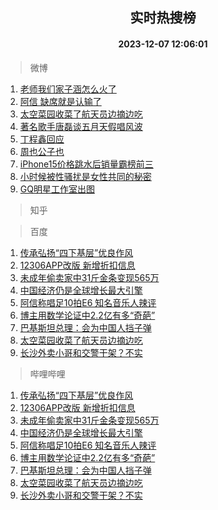 <div align="center"><h2>实时热搜榜</h2><h4>2023-12-07 12:06:01</h4></div>

> 微博  

1. [老师我们家子涵怎么火了](https://s.weibo.com/weibo?q=%23%E8%80%81%E5%B8%88%E6%88%91%E4%BB%AC%E5%AE%B6%E5%AD%90%E6%B6%B5%E6%80%8E%E4%B9%88%E7%81%AB%E4%BA%86%23&t=31&band_rank=1&Refer=top)<br />
2. [阿信 缺席就是认输了](https://s.weibo.com/weibo?q=%E9%98%BF%E4%BF%A1%20%E7%BC%BA%E5%B8%AD%E5%B0%B1%E6%98%AF%E8%AE%A4%E8%BE%93%E4%BA%86&t=31&band_rank=2&Refer=top)<br />
3. [太空菜园收菜了航天员边摘边吃](https://s.weibo.com/weibo?q=%23%E5%A4%AA%E7%A9%BA%E8%8F%9C%E5%9B%AD%E6%94%B6%E8%8F%9C%E4%BA%86%E8%88%AA%E5%A4%A9%E5%91%98%E8%BE%B9%E6%91%98%E8%BE%B9%E5%90%83%23&t=31&band_rank=3&Refer=top)<br />
4. [著名歌手唐磊谈五月天假唱风波](https://s.weibo.com/weibo?q=%E8%91%97%E5%90%8D%E6%AD%8C%E6%89%8B%E5%94%90%E7%A3%8A%E8%B0%88%E4%BA%94%E6%9C%88%E5%A4%A9%E5%81%87%E5%94%B1%E9%A3%8E%E6%B3%A2&t=31&band_rank=4&Refer=top)<br />
5. [丁程鑫回应](https://s.weibo.com/weibo?q=%E4%B8%81%E7%A8%8B%E9%91%AB%E5%9B%9E%E5%BA%94&t=31&band_rank=5&Refer=top)<br />
6. [周也公子也](https://s.weibo.com/weibo?q=%23%E5%91%A8%E4%B9%9F%E5%85%AC%E5%AD%90%E4%B9%9F%23&t=31&band_rank=6&Refer=top)<br />
7. [iPhone15价格跳水后销量霸榜前三](https://s.weibo.com/weibo?q=%23iPhone15%E4%BB%B7%E6%A0%BC%E8%B7%B3%E6%B0%B4%E5%90%8E%E9%94%80%E9%87%8F%E9%9C%B8%E6%A6%9C%E5%89%8D%E4%B8%89%23&t=31&band_rank=7&Refer=top)<br />
8. [小时候被性骚扰是女性共同的秘密](https://s.weibo.com/weibo?q=%E5%B0%8F%E6%97%B6%E5%80%99%E8%A2%AB%E6%80%A7%E9%AA%9A%E6%89%B0%E6%98%AF%E5%A5%B3%E6%80%A7%E5%85%B1%E5%90%8C%E7%9A%84%E7%A7%98%E5%AF%86&t=31&band_rank=8&Refer=top)<br />
9. [GQ明星工作室出图](https://s.weibo.com/weibo?q=%23GQ%E6%98%8E%E6%98%9F%E5%B7%A5%E4%BD%9C%E5%AE%A4%E5%87%BA%E5%9B%BE%23&t=31&band_rank=9&Refer=top)<br />

> 知乎  


> 百度  

1. [传承弘扬“四下基层”优良作风](https://www.baidu.com/s?wd=%E4%BC%A0%E6%89%BF%E5%BC%98%E6%89%AC%E2%80%9C%E5%9B%9B%E4%B8%8B%E5%9F%BA%E5%B1%82%E2%80%9D%E4%BC%98%E8%89%AF%E4%BD%9C%E9%A3%8E&sa=fyb_news&rsv_dl=fyb_news)<br />
2. [12306APP改版 新增折扣信息](https://www.baidu.com/s?wd=12306APP%E6%94%B9%E7%89%88+%E6%96%B0%E5%A2%9E%E6%8A%98%E6%89%A3%E4%BF%A1%E6%81%AF&sa=fyb_news&rsv_dl=fyb_news)<br />
3. [未成年偷卖家中31斤金条变现565万](https://www.baidu.com/s?wd=%E6%9C%AA%E6%88%90%E5%B9%B4%E5%81%B7%E5%8D%96%E5%AE%B6%E4%B8%AD31%E6%96%A4%E9%87%91%E6%9D%A1%E5%8F%98%E7%8E%B0565%E4%B8%87&sa=fyb_news&rsv_dl=fyb_news)<br />
4. [中国经济仍是全球增长最大引擎](https://www.baidu.com/s?wd=%E4%B8%AD%E5%9B%BD%E7%BB%8F%E6%B5%8E%E4%BB%8D%E6%98%AF%E5%85%A8%E7%90%83%E5%A2%9E%E9%95%BF%E6%9C%80%E5%A4%A7%E5%BC%95%E6%93%8E&sa=fyb_news&rsv_dl=fyb_news)<br />
5. [阿信称唱足10拍E6 知名音乐人辣评](https://www.baidu.com/s?wd=%E9%98%BF%E4%BF%A1%E7%A7%B0%E5%94%B1%E8%B6%B310%E6%8B%8DE6+%E7%9F%A5%E5%90%8D%E9%9F%B3%E4%B9%90%E4%BA%BA%E8%BE%A3%E8%AF%84&sa=fyb_news&rsv_dl=fyb_news)<br />
6. [博主用数学论证中2.2亿有多“奇葩”](https://www.baidu.com/s?wd=%E5%8D%9A%E4%B8%BB%E7%94%A8%E6%95%B0%E5%AD%A6%E8%AE%BA%E8%AF%81%E4%B8%AD2.2%E4%BA%BF%E6%9C%89%E5%A4%9A%E2%80%9C%E5%A5%87%E8%91%A9%E2%80%9D&sa=fyb_news&rsv_dl=fyb_news)<br />
7. [巴基斯坦总理：会为中国人挡子弹](https://www.baidu.com/s?wd=%E5%B7%B4%E5%9F%BA%E6%96%AF%E5%9D%A6%E6%80%BB%E7%90%86%EF%BC%9A%E4%BC%9A%E4%B8%BA%E4%B8%AD%E5%9B%BD%E4%BA%BA%E6%8C%A1%E5%AD%90%E5%BC%B9&sa=fyb_news&rsv_dl=fyb_news)<br />
8. [太空菜园收菜了航天员边摘边吃](https://www.baidu.com/s?wd=%E5%A4%AA%E7%A9%BA%E8%8F%9C%E5%9B%AD%E6%94%B6%E8%8F%9C%E4%BA%86%E8%88%AA%E5%A4%A9%E5%91%98%E8%BE%B9%E6%91%98%E8%BE%B9%E5%90%83&sa=fyb_news&rsv_dl=fyb_news)<br />
9. [长沙外卖小哥和交警干架？不实](https://www.baidu.com/s?wd=%E9%95%BF%E6%B2%99%E5%A4%96%E5%8D%96%E5%B0%8F%E5%93%A5%E5%92%8C%E4%BA%A4%E8%AD%A6%E5%B9%B2%E6%9E%B6%EF%BC%9F%E4%B8%8D%E5%AE%9E&sa=fyb_news&rsv_dl=fyb_news)<br />

> 哔哩哔哩  

1. [传承弘扬“四下基层”优良作风](https://www.baidu.com/s?wd=%E4%BC%A0%E6%89%BF%E5%BC%98%E6%89%AC%E2%80%9C%E5%9B%9B%E4%B8%8B%E5%9F%BA%E5%B1%82%E2%80%9D%E4%BC%98%E8%89%AF%E4%BD%9C%E9%A3%8E&sa=fyb_news&rsv_dl=fyb_news)<br />
2. [12306APP改版 新增折扣信息](https://www.baidu.com/s?wd=12306APP%E6%94%B9%E7%89%88+%E6%96%B0%E5%A2%9E%E6%8A%98%E6%89%A3%E4%BF%A1%E6%81%AF&sa=fyb_news&rsv_dl=fyb_news)<br />
3. [未成年偷卖家中31斤金条变现565万](https://www.baidu.com/s?wd=%E6%9C%AA%E6%88%90%E5%B9%B4%E5%81%B7%E5%8D%96%E5%AE%B6%E4%B8%AD31%E6%96%A4%E9%87%91%E6%9D%A1%E5%8F%98%E7%8E%B0565%E4%B8%87&sa=fyb_news&rsv_dl=fyb_news)<br />
4. [中国经济仍是全球增长最大引擎](https://www.baidu.com/s?wd=%E4%B8%AD%E5%9B%BD%E7%BB%8F%E6%B5%8E%E4%BB%8D%E6%98%AF%E5%85%A8%E7%90%83%E5%A2%9E%E9%95%BF%E6%9C%80%E5%A4%A7%E5%BC%95%E6%93%8E&sa=fyb_news&rsv_dl=fyb_news)<br />
5. [阿信称唱足10拍E6 知名音乐人辣评](https://www.baidu.com/s?wd=%E9%98%BF%E4%BF%A1%E7%A7%B0%E5%94%B1%E8%B6%B310%E6%8B%8DE6+%E7%9F%A5%E5%90%8D%E9%9F%B3%E4%B9%90%E4%BA%BA%E8%BE%A3%E8%AF%84&sa=fyb_news&rsv_dl=fyb_news)<br />
6. [博主用数学论证中2.2亿有多“奇葩”](https://www.baidu.com/s?wd=%E5%8D%9A%E4%B8%BB%E7%94%A8%E6%95%B0%E5%AD%A6%E8%AE%BA%E8%AF%81%E4%B8%AD2.2%E4%BA%BF%E6%9C%89%E5%A4%9A%E2%80%9C%E5%A5%87%E8%91%A9%E2%80%9D&sa=fyb_news&rsv_dl=fyb_news)<br />
7. [巴基斯坦总理：会为中国人挡子弹](https://www.baidu.com/s?wd=%E5%B7%B4%E5%9F%BA%E6%96%AF%E5%9D%A6%E6%80%BB%E7%90%86%EF%BC%9A%E4%BC%9A%E4%B8%BA%E4%B8%AD%E5%9B%BD%E4%BA%BA%E6%8C%A1%E5%AD%90%E5%BC%B9&sa=fyb_news&rsv_dl=fyb_news)<br />
8. [太空菜园收菜了航天员边摘边吃](https://www.baidu.com/s?wd=%E5%A4%AA%E7%A9%BA%E8%8F%9C%E5%9B%AD%E6%94%B6%E8%8F%9C%E4%BA%86%E8%88%AA%E5%A4%A9%E5%91%98%E8%BE%B9%E6%91%98%E8%BE%B9%E5%90%83&sa=fyb_news&rsv_dl=fyb_news)<br />
9. [长沙外卖小哥和交警干架？不实](https://www.baidu.com/s?wd=%E9%95%BF%E6%B2%99%E5%A4%96%E5%8D%96%E5%B0%8F%E5%93%A5%E5%92%8C%E4%BA%A4%E8%AD%A6%E5%B9%B2%E6%9E%B6%EF%BC%9F%E4%B8%8D%E5%AE%9E&sa=fyb_news&rsv_dl=fyb_news)<br />
